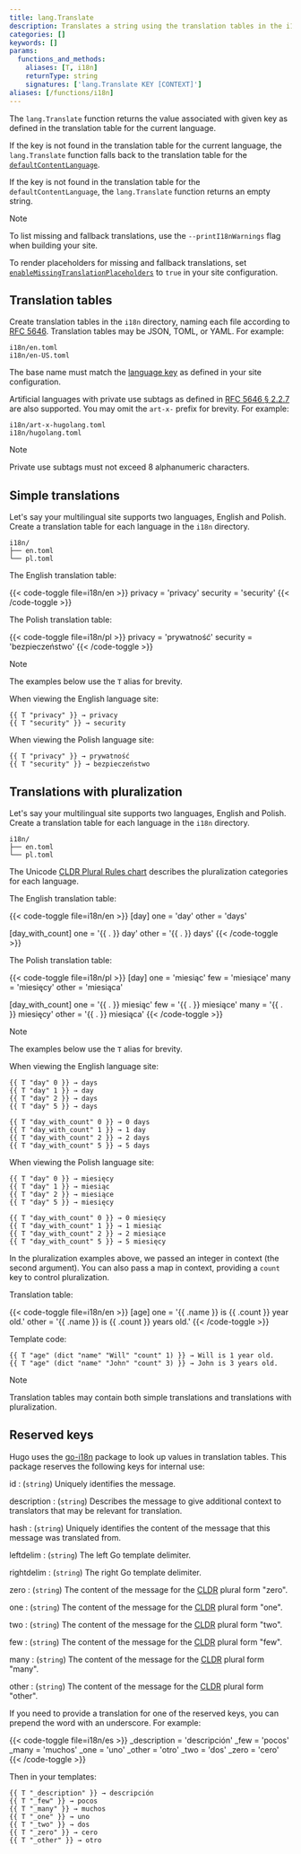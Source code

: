 ```yaml
---
title: lang.Translate
description: Translates a string using the translation tables in the i18n directory.
categories: []
keywords: []
params:
  functions_and_methods:
    aliases: [T, i18n]
    returnType: string
    signatures: ['lang.Translate KEY [CONTEXT]']
aliases: [/functions/i18n]
---
```


The `lang.Translate` function returns the value associated with given key as defined in the translation table for the current language.

If the key is not found in the translation table for the current language, the `lang.Translate` function falls back to the translation table for the [`defaultContentLanguage`].

If the key is not found in the translation table for the `defaultContentLanguage`, the `lang.Translate` function returns an empty string.

> [!note]
> To list missing and fallback translations, use the `--printI18nWarnings` flag when building your site.
>
> To render placeholders for missing and fallback translations, set [`enableMissingTranslationPlaceholders`] to `true` in your site configuration.

## Translation tables

Create translation tables in the `i18n` directory, naming each file according to [RFC 5646]. Translation tables may be JSON, TOML, or YAML. For example:

```text
i18n/en.toml
i18n/en-US.toml
```

The base name must match the [language key] as defined in your site configuration.

Artificial languages with private use subtags as defined in [RFC 5646 § 2.2.7] are also supported. You may omit the `art-x-` prefix for brevity. For example:

```text
i18n/art-x-hugolang.toml
i18n/hugolang.toml
```

> [!note]
> Private use subtags must not exceed 8 alphanumeric characters.

## Simple translations

Let's say your multilingual site supports two languages, English and Polish. Create a translation table for each language in the `i18n` directory.

```text
i18n/
├── en.toml
└── pl.toml
```

The English translation table:

{{< code-toggle file=i18n/en >}}
privacy = 'privacy'
security = 'security'
{{< /code-toggle >}}

The Polish translation table:

{{< code-toggle file=i18n/pl >}}
privacy = 'prywatność'
security = 'bezpieczeństwo'
{{< /code-toggle >}}

> [!note]
> The examples below use the `T` alias for brevity.

When viewing the English language site:

```go-html-template
{{ T "privacy" }} → privacy
{{ T "security" }} → security
````

When viewing the Polish language site:

```go-html-template
{{ T "privacy" }} → prywatność
{{ T "security" }} → bezpieczeństwo
```

## Translations with pluralization

Let's say your multilingual site supports two languages, English and Polish. Create a translation table for each language in the `i18n` directory.

```text
i18n/
├── en.toml
└── pl.toml
```

The Unicode [CLDR Plural Rules chart] describes the pluralization categories for each language.

The English translation table:

{{< code-toggle file=i18n/en >}}
[day]
one = 'day'
other = 'days'

[day_with_count]
one = '{{ . }} day'
other = '{{ . }} days'
{{< /code-toggle >}}

The Polish translation table:

{{< code-toggle file=i18n/pl >}}
[day]
one = 'miesiąc'
few = 'miesiące'
many = 'miesięcy'
other = 'miesiąca'

[day_with_count]
one = '{{ . }} miesiąc'
few = '{{ . }} miesiące'
many = '{{ . }} miesięcy'
other = '{{ . }} miesiąca'
{{< /code-toggle >}}

> [!note]
> The examples below use the `T` alias for brevity.

When viewing the English language site:

```go-html-template
{{ T "day" 0 }} → days
{{ T "day" 1 }} → day
{{ T "day" 2 }} → days
{{ T "day" 5 }} → days

{{ T "day_with_count" 0 }} → 0 days
{{ T "day_with_count" 1 }} → 1 day
{{ T "day_with_count" 2 }} → 2 days
{{ T "day_with_count" 5 }} → 5 days
````

When viewing the Polish language site:

```go-html-template
{{ T "day" 0 }} → miesięcy
{{ T "day" 1 }} → miesiąc
{{ T "day" 2 }} → miesiące
{{ T "day" 5 }} → miesięcy

{{ T "day_with_count" 0 }} → 0 miesięcy
{{ T "day_with_count" 1 }} → 1 miesiąc
{{ T "day_with_count" 2 }} → 2 miesiące
{{ T "day_with_count" 5 }} → 5 miesięcy
```

In the pluralization examples above, we passed an integer in context (the second argument). You can also pass a map in context, providing a `count` key to control pluralization.

Translation table:

{{< code-toggle file=i18n/en >}}
[age]
one = '{{ .name }} is {{ .count }} year old.'
other = '{{ .name }} is {{ .count }} years old.'
{{< /code-toggle >}}

Template code:

```go-html-template
{{ T "age" (dict "name" "Will" "count" 1) }} → Will is 1 year old.
{{ T "age" (dict "name" "John" "count" 3) }} → John is 3 years old.
```

> [!note]
> Translation tables may contain both simple translations and translations with pluralization.

## Reserved keys

Hugo uses the [go-i18n] package to look up values in translation tables. This package reserves the following keys for internal use:

id
: (`string`) Uniquely identifies the message.

description
: (`string`) Describes the message to give additional context to translators that may be relevant for translation.

hash
: (`string`) Uniquely identifies the content of the message that this message was translated from.

leftdelim
: (`string`) The left Go template delimiter.

rightdelim
: (`string`) The right Go template delimiter.

zero
: (`string`) The content of the message for the [CLDR] plural form "zero".

one
: (`string`) The content of the message for the [CLDR] plural form "one".

two
: (`string`) The content of the message for the [CLDR] plural form "two".

few
: (`string`) The content of the message for the [CLDR] plural form "few".

many
: (`string`) The content of the message for the [CLDR] plural form "many".

other
: (`string`) The content of the message for the [CLDR] plural form "other".

If you need to provide a translation for one of the reserved keys, you can prepend the word with an underscore. For example:

{{< code-toggle file=i18n/es >}}
_description = 'descripción'
_few = 'pocos'
_many = 'muchos'
_one = 'uno'
_other = 'otro'
_two = 'dos'
_zero = 'cero'
{{< /code-toggle >}}

Then in your templates:

```go-html-template
{{ T "_description" }} → descripción
{{ T "_few" }} → pocos
{{ T "_many" }} → muchos
{{ T "_one" }} → uno
{{ T "_two" }} → dos
{{ T "_zero" }} → cero
{{ T "_other" }} → otro
```

[`defaultContentLanguage`]: /configuration/all/#defaultcontentlanguage
[`enableMissingTranslationPlaceholders`]: /configuration/all/#enablemissingtranslationplaceholders
[CLDR]: https://www.unicode.org/cldr/charts/43/supplemental/language_plural_rules.html
[CLDR Plural Rules chart]: https://www.unicode.org/cldr/charts/43/supplemental/language_plural_rules.html
[go-i18n]: https://github.com/nicksnyder/go-i18n
[language key]: /configuration/languages/#language-keys
[RFC 5646]: https://datatracker.ietf.org/doc/html/rfc5646
[RFC 5646 § 2.2.7]: https://datatracker.ietf.org/doc/html/rfc5646#section-2.2.7

